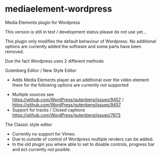 # mediaelement-wordpress
Media Elements plugin for Wordpress 

This version is still in test / development status please do not use yet...

This plugin only modifies the default behaviour of Wordpress. No additional options are currently added the software and some parts have been removed.

Due the fact Wordpress uses 2 different methods

Gutenberg Editor / New Style Editor

* Adds Media Elements player as an additional over the video element there for the following options are currently not supported
+ Multiple sources see https://github.com/WordPress/gutenberg/issues/9457 / https://github.com/WordPress/gutenberg/issues/9457
+ Support for tracks / Closed captions https://github.com/WordPress/gutenberg/issues/7673

The Classic style editor

+ Currently no support for Vimeo. 
+ Due to outside of control of Wordpress multiple renders can be added.
+ In the old plugin you where able to set to disable controls, progress bar and ect currently not posible.


